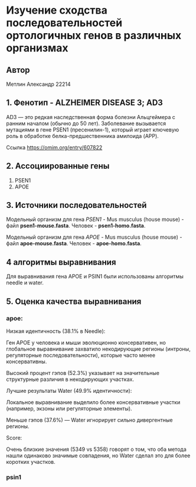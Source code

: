 # Изучение сходства последовательностей ортологичных генов в различных организмах
## Автор
Метлин Александр 22214


## 1. Фенотип - ALZHEIMER DISEASE 3; AD3
AD3 — это редкая наследственная форма болезни Альцгеймера с ранним началом (обычно до 50 лет). Заболевание вызывается мутациями в гене PSEN1 (пресенилин-1), который играет ключевую роль в обработке белка-предшественника амилоида (APP).


Ссылка
https://omim.org/entry/607822
## 2. Ассоциированные гены
1. PSEN1
2. APOE
## 3. Источники последовательностей
Модельный организм для гена *PSEN1* - Mus musculus (house mouse) - файл **psen1-mouse.fasta**. Человек - **psen1-homo.fasta**.

Модельный организм для гена *APOE* - Mus musculus (house mouse) - файл **apoe-mouse.fasta**. Человек - **apoe-homo.fasta**.

## 4 алгоритмы выравнивания
Для выравнивания гена APOE и PSIN1 были использованы алгоритмы needle и water. 

## 5. Оценка качества выравнивания

### apoe:
Низкая идентичность (38.1% в Needle):

Ген APOE у человека и мыши эволюционно консервативен, но глобальное выравнивание захватило некодирующие регионы (интроны, регуляторные последовательности), которые часто менее консервативны.

Высокий процент гэпов (52.3%) указывает на значительные структурные различия в некодирующих участках.

Лучшие результаты Water (49.9% идентичности):

Локальное выравнивание выделило более консервативные участки (например, экзоны или регуляторные элементы).

Меньше гэпов (37.6%) — Water игнорирует сильно дивергентные регионы.

Score:

Очень близкие значения (5349 vs 5358) говорят о том, что оба метода нашли одинаково значимые совпадения, но Water сделал это для более коротких участков.

### psin1


